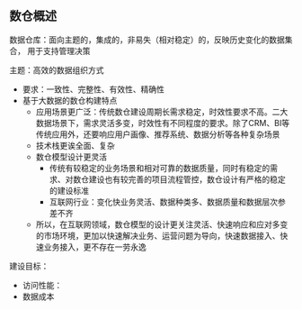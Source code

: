 ## 数仓概述

数据仓库：面向主题的，集成的，非易失（相对稳定）的，反映历史变化的数据集合， 用于支持管理决策

主题：高效的数据组织方式

- 要求：一致性、完整性、有效性、精确性
- 基于大数据的数仓构建特点
    - 应用场景更广泛：传统数仓建设周期长需求稳定，时效性要求不高。二大数据场景下，需求灵活多变，时效性有不同程度的要求。除了CRM、BI等传统应用外，还要响应用户画像、推荐系统、数据分析等各种复杂场景
    - 技术栈更诶全面、复杂
    - 数仓模型设计更灵活
        - 传统有较稳定的业务场景和相对可靠的数据质量，同时有稳定的需求、对数仓建设也有较完善的项目流程管控，数仓设计有严格的稳定的建设标准
        - 互联网行业：变化快业务灵活、数据种类多、数据质量和数据层次参差不齐
    - 所以，在互联网领域，数仓模型的设计更关注灵活、快速响应和应对多变的市场环境，更加以快速解决业务、运营问题为导向，快速数据接入、快速业务接入，更不存在一劳永逸
 
 
建设目标：
- 访问性能：
- 数据成本